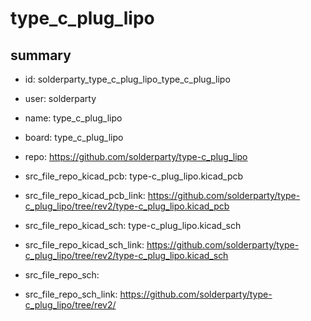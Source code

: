 # type_c_plug_lipo
 
## summary 
* id: solderparty_type_c_plug_lipo_type_c_plug_lipo
* user: solderparty
* name: type_c_plug_lipo
* board: type_c_plug_lipo
* repo: https://github.com/solderparty/type-c_plug_lipo
* src_file_repo_kicad_pcb: type-c_plug_lipo.kicad_pcb
* src_file_repo_kicad_pcb_link: https://github.com/solderparty/type-c_plug_lipo/tree/rev2/type-c_plug_lipo.kicad_pcb
* src_file_repo_kicad_sch: type-c_plug_lipo.kicad_sch
* src_file_repo_kicad_sch_link: https://github.com/solderparty/type-c_plug_lipo/tree/rev2/type-c_plug_lipo.kicad_sch

* src_file_repo_sch: 
* src_file_repo_sch_link: https://github.com/solderparty/type-c_plug_lipo/tree/rev2/




